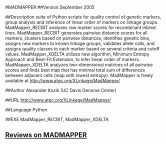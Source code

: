 #MADMAPPER
##Version
September 2005

##Description
suite of Python scripts for quality control of genetic markers, group analysis and inference of linear order of markers on linkage groups. MadMapper_RECBIT analyses raw marker scores for recombinant inbred lines. MadMapper_RECBIT generates pairwise distance scores for all markers, clusters based on pairwise distances, identifies genetic bins, assigns new markers to known linkage groups, validates allele calls, and assigns quality classes to each marker based on several criteria and cutoff values. MadMapper_XDELTA utilizes new algorithm, Minimum Entropy Approach and Best-Fit Extension, to infer linear order of markers. MadMapper_XDELTA analyzes two-dimensional matrices of all pairwise scores and finds best map that has minimal total sum of differences between adjacent cells (map with lowest entropy). MadMapper is freely available at http://www.atgc.org/XLinkage/MadMapper/

##Author
Alexander Kozik (UC Davis Genome Center)

##URL
http://www.atgc.org/XLinkage/MadMapper/

##Language
Python

##EXE
MadMapper_RECBIT, MadMapper_XDELTA


## [Reviews on MADMAPPER](https://github.com/gaow/genetic-analysis-software/issues/293)